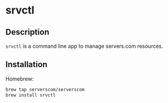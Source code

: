 # srvctl

## Description

`srvctl` is a command line app to manage servers.com resources.

## Installation

Homebrew:

```bash
brew tap serverscom/serverscom
brew install srvctl
```